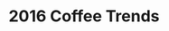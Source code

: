 ---
layout: blog
publisher: Crema.co Blog
originalurl: https://blog.crema.co/2016-coffee-trends-2103ee2bce7a?source=latest
title: "2016 Coffee Trends"
snippet: "While coffee professionals gather at the Specialty Coffee Association of America conference in Atlanta this weekend — the annual mecca of the industry — I’m resigned to follow along vicariously via Twitter. One thing that caught my eye today was the National Coffee Association’s study on coffee drinking trends in 2016. The fundamental story it tells is one of change; a new generation ushering in a shift away from a cheap, standardized beverage, towards a more conscientious appreciation of quality, relationship, and shared values. Here are a few points from the study that stood out to me."
---